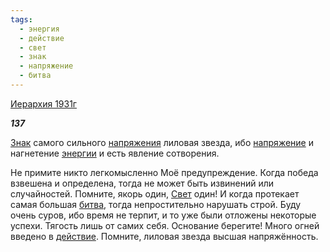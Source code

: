 ```yaml
---
tags:
  - энергия
  - действие
  - свет
  - знак
  - напряжение
  - битва
---
```

[Иерархия 1931г](https://127.0.0.1:4002/agni/1931)

___137___

[Знак](../../../tags/#знак) самого сильного [напряжения](../../../tags/#[напряжение](../../../tags/#напряжение)) лиловая звезда, ибо [напряжение](../../../tags/#напряжение) и нагнетение [энергии](../../../tags/#энергия) и есть явление сотворения.   

Не примите никто легкомысленно Моё предупреждение. Когда победа взвешена и определена, тогда не может быть извинений или случайностей. Помните, якорь один, [Свет](../../../tags/#свет) один! И когда протекает самая большая [битва](../../../tags/#битва), тогда непростительно нарушать строй. Буду очень суров, ибо время не терпит, и то уже были отложены некоторые успехи. Тягость лишь от самих себя. Основание берегите! Много огней введено в [действие](../../../tags/#действие). Помните, лиловая звезда высшая напряжённость.   

